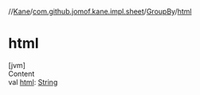 //[Kane](../../index.md)/[com.github.jomof.kane.impl.sheet](../index.md)/[GroupBy](index.md)/[html](html.md)



# html  
[jvm]  
Content  
val [html](html.md): [String](https://kotlinlang.org/api/latest/jvm/stdlib/kotlin/-string/index.html)  



